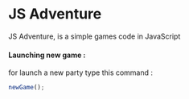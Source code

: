 # JS Adventure 

JS Adventure, is a simple games code in JavaScript


#### Launching new game :

for launch a new party type this command :

```javascript
newGame();
```
